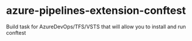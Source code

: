 # azure-pipelines-extension-conftest
Build task for AzureDevOps/TFS/VSTS that will allow you to install and run conftest
